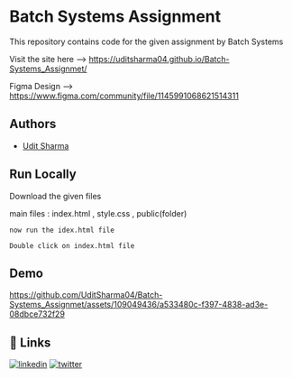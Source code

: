 
# Batch Systems Assignment

This repository contains code for the given assignment by Batch Systems

Visit the site here -->  https://uditsharma04.github.io/Batch-Systems_Assignmet/

Figma Design --> https://www.figma.com/community/file/1145991068621514311


## Authors

- [Udit Sharma](https://www.github.com/uditsharma04)


## Run Locally

Download the given files

main files : index.html , style.css , public(folder)

```
now run the idex.html file

Double click on index.html file
```


## Demo

https://github.com/UditSharma04/Batch-Systems_Assignmet/assets/109049436/a533480c-f397-4838-ad3e-08dbce732f29




## 🔗 Links
[![linkedin](https://img.shields.io/badge/linkedin-0A66C2?style=for-the-badge&logo=linkedin&logoColor=white)](https://www.linkedin.com/in/hellouditt/)
[![twitter](https://img.shields.io/badge/twitter-1DA1F2?style=for-the-badge&logo=twitter&logoColor=white)](https://twitter.com/hellouditt)

